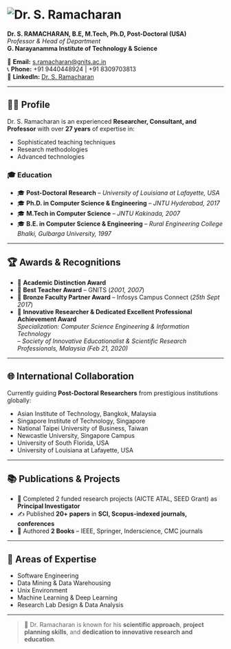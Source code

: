 # ![Dr. S. Ramacharan](https://via.placeholder.com/150)  
**Dr. S. RAMACHARAN, B.E, M.Tech, Ph.D, Post-Doctoral (USA)**  
_Professor & Head of Department_  
**G. Narayanamma Institute of Technology & Science**  

📧 **Email:** [s.ramacharan@gnits.ac.in](mailto:s.ramacharan@gnits.ac.in)  
📞 **Phone:** +91 9440448924 | +91 8309703813  
🔗 **LinkedIn:** [Dr. S. Ramacharan](https://www.linkedin.com/in/s-ramacharan-a1364a167/)

---

## 👨‍🏫 Profile

Dr. S. Ramacharan is an experienced **Researcher, Consultant, and Professor** with over **27 years** of expertise in:

- Sophisticated teaching techniques  
- Research methodologies  
- Advanced technologies  

### 🎓 Education

- 🎓 **Post-Doctoral Research** – *University of Louisiana at Lafayette, USA*  
- 🎓 **Ph.D. in Computer Science & Engineering** – *JNTU Hyderabad, 2017*  
- 🎓 **M.Tech in Computer Science** – *JNTU Kakinada, 2007*  
- 🎓 **B.E. in Computer Science & Engineering** – *Rural Engineering College Bhalki, Gulbarga University, 1997*

---

## 🏆 Awards & Recognitions

- 🏅 **Academic Distinction Award**
- 🏅 **Best Teacher Award** – GNITS (*2001, 2007*)
- 🏅 **Bronze Faculty Partner Award** – Infosys Campus Connect (*25th Sept 2017*)
- 🏅 **Innovative Researcher & Dedicated Excellent Professional Achievement Award**  
  _Specialization: Computer Science Engineering & Information Technology_  
  – *Society of Innovative Educationalist & Scientific Research Professionals, Malaysia (Feb 21, 2020)*

---

## 🌐 International Collaboration

Currently guiding **Post-Doctoral Researchers** from prestigious institutions globally:

- Asian Institute of Technology, Bangkok, Malaysia  
- Singapore Institute of Technology, Singapore  
- National Taipei University of Business, Taiwan  
- Newcastle University, Singapore Campus  
- University of South Florida, USA  
- University of Louisiana at Lafayette, USA  

---

## 📚 Publications & Projects

- 🧪 Completed 2 funded research projects (AICTE ATAL, SEED Grant) as **Principal Investigator**
- ✍️ Published **20+ papers** in **SCI, Scopus-indexed journals, conferences**
- 📘 Authored **2 Books** – IEEE, Springer, Inderscience, CMC journals

---

## 🧠 Areas of Expertise

- Software Engineering  
- Data Mining & Data Warehousing  
- Unix Environment  
- Machine Learning & Deep Learning  
- Research Lab Design & Data Analysis  

---

> 🧬 Dr. Ramacharan is known for his **scientific approach**, **project planning skills**, and **dedication to innovative research and education**.

